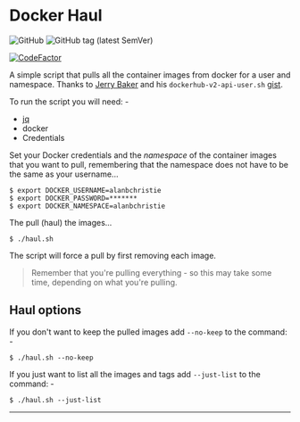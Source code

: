 # Docker Haul

![GitHub](https://img.shields.io/github/license/alanbchristie/docker-haul)
![GitHub tag (latest SemVer)](https://img.shields.io/github/v/tag/alanbchristie/docker-haul)

[![CodeFactor](https://www.codefactor.io/repository/github/alanbchristie/docker-haul/badge)](https://www.codefactor.io/repository/github/alanbchristie/docker-haul)

A simple script that pulls all the container images from docker
for a user and namespace. Thanks to [Jerry Baker] and his
`dockerhub-v2-api-user.sh` [gist].

To run the script you will need: -

-   [jq]
-   docker
-   Credentials

Set your Docker credentials and the *namespace* of the container images
that you want to pull, remembering that the namespace does not have to be
the same as your username...

    $ export DOCKER_USERNAME=alanbchristie 
    $ export DOCKER_PASSWORD=*******
    $ export DOCKER_NAMESPACE=alanbchristie 

The pull (haul) the images...

    $ ./haul.sh

The script will force a pull by first removing each image.

>   Remember that you're pulling everything - so this may take some time,
    depending on what you're pulling.

## Haul options

If you don't want to keep the pulled images add `--no-keep` to the
command: -

    $ ./haul.sh --no-keep

If you just want to list all the images and tags add `--just-list` to the
command: -

    $ ./haul.sh --just-list

---

[jerry baker]: https://gist.github.com/kizbitz
[gist]: https://gist.github.com/kizbitz/e59f95f7557b4bbb8bf2
[jq]: https://stedolan.github.io/jq
